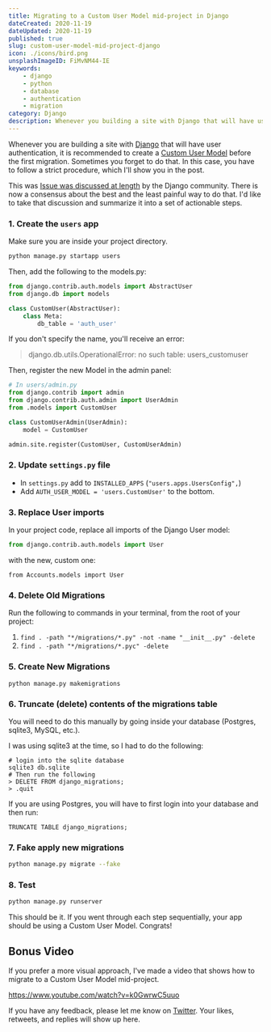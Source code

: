 ```yaml
---
title: Migrating to a Custom User Model mid-project in Django
dateCreated: 2020-11-19
dateUpdated: 2020-11-19
published: true
slug: custom-user-model-mid-project-django
icon: ./icons/bird.png
unsplashImageID: FiMvNM44-IE
keywords: 
    - django
    - python
    - database
    - authentication
    - migration
category: Django
description: Whenever you building a site with Django that will have user authentication, it is recommended to create a Custom User Model, before the first migration. Sometimes you forget to do that. In this case you have to follow a strict procedure, which I'll show you in the post.
---
```


Whenever you are building a site with [Django](https://www.djangoproject.com) that will have user authentication, it is recommended to create a [Custom User Model](https://docs.djangoproject.com/en/dev/topics/auth/customizing/) before the first migration. Sometimes you forget to do that. In this case, you have to follow a strict procedure, which I'll show you in the post.

This was [Issue was discussed at length](https://code.djangoproject.com/ticket/25313) by the Django community. There is now a consensus about the best and the least painful way to do that. I'd like to take that discussion and summarize it into a set of actionable steps. 

### 1. Create the `users` app 

Make sure you are inside your project directory.
```bash
python manage.py startapp users
```

Then, add the following to the models.py:
```python
from django.contrib.auth.models import AbstractUser
from django.db import models

class CustomUser(AbstractUser):
    class Meta:
        db_table = 'auth_user'

```

If you don't specify the name, you'll receive an error:
> django.db.utils.OperationalError: no such table: users_customuser

Then, register the new Model in the admin panel:

```python
# In users/admin.py
from django.contrib import admin
from django.contrib.auth.admin import UserAdmin
from .models import CustomUser

class CustomUserAdmin(UserAdmin):
    model = CustomUser

admin.site.register(CustomUser, CustomUserAdmin)
```

### 2. Update `settings.py` file
* In `settings.py` add to `INSTALLED_APPS` (`"users.apps.UsersConfig",`)
* Add `AUTH_USER_MODEL = 'users.CustomUser'` to the bottom.

### 3. Replace User imports
In your project code, replace all imports of the Django User model:
```python
from django.contrib.auth.models import User
```
with the new, custom one:
```
from Accounts.models import User
```

### 4. Delete Old Migrations
Run the following to commands in your terminal, from the root of your project:

1. `find . -path "*/migrations/*.py" -not -name "__init__.py" -delete`
2. `find . -path "*/migrations/*.pyc" -delete`

### 5. Create New Migrations
```
python manage.py makemigrations
```

### 6. Truncate (delete) contents of the migrations table

You will need to do this manually by going inside your database (Postgres, sqlite3, MySQL, etc.).

I was using sqlite3 at the time, so I had to do the following:
```
# login into the sqlite database
sqlite3 db.sqlite
# Then run the following
> DELETE FROM django_migrations;
> .quit
```

If you are using Postgres, you will have to first login into your database and then run:

```
TRUNCATE TABLE django_migrations;
```

### 7. Fake apply new migrations
```bash
python manage.py migrate --fake
```

### 8. Test
```bash
python manage.py runserver
```

This should be it. If you went through each step sequentially, your app should be using a Custom User Model. Congrats!

## Bonus Video

If you prefer a more visual approach, I've made a video that shows how to migrate to a Custom User Model mid-project.

https://www.youtube.com/watch?v=k0GwrwC5uuo

If you have any feedback, please let me know on [Twitter](https://twitter.com/rasulkireev/status/1322499651732385792). Your likes, retweets, and replies will show up here.
